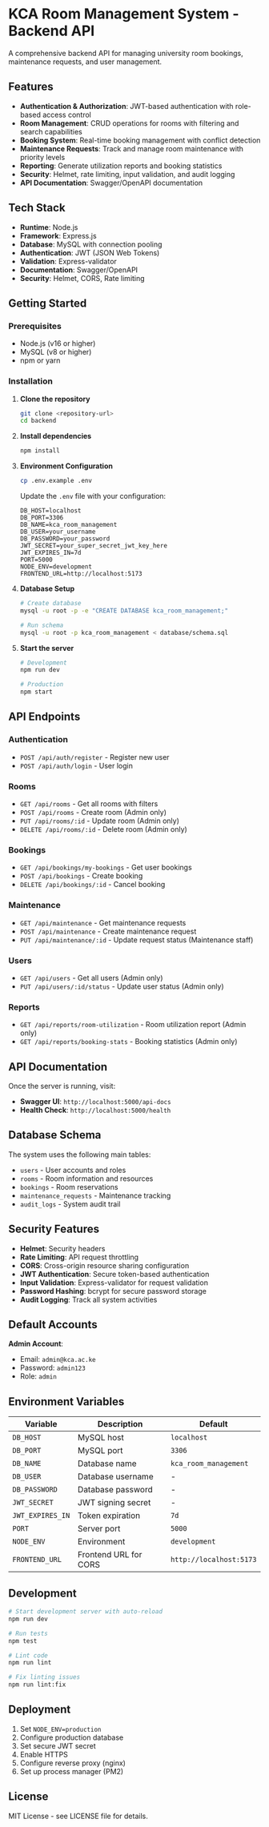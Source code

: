 
# KCA Room Management System - Backend API

A comprehensive backend API for managing university room bookings, maintenance requests, and user management.

## Features

- **Authentication & Authorization**: JWT-based authentication with role-based access control
- **Room Management**: CRUD operations for rooms with filtering and search capabilities
- **Booking System**: Real-time booking management with conflict detection
- **Maintenance Requests**: Track and manage room maintenance with priority levels
- **Reporting**: Generate utilization reports and booking statistics
- **Security**: Helmet, rate limiting, input validation, and audit logging
- **API Documentation**: Swagger/OpenAPI documentation

## Tech Stack

- **Runtime**: Node.js
- **Framework**: Express.js
- **Database**: MySQL with connection pooling
- **Authentication**: JWT (JSON Web Tokens)
- **Validation**: Express-validator
- **Documentation**: Swagger/OpenAPI
- **Security**: Helmet, CORS, Rate limiting

## Getting Started

### Prerequisites

- Node.js (v16 or higher)
- MySQL (v8 or higher)
- npm or yarn

### Installation

1. **Clone the repository**
   ```bash
   git clone <repository-url>
   cd backend
   ```

2. **Install dependencies**
   ```bash
   npm install
   ```

3. **Environment Configuration**
   ```bash
   cp .env.example .env
   ```
   
   Update the `.env` file with your configuration:
   ```env
   DB_HOST=localhost
   DB_PORT=3306
   DB_NAME=kca_room_management
   DB_USER=your_username
   DB_PASSWORD=your_password
   JWT_SECRET=your_super_secret_jwt_key_here
   JWT_EXPIRES_IN=7d
   PORT=5000
   NODE_ENV=development
   FRONTEND_URL=http://localhost:5173
   ```

4. **Database Setup**
   ```bash
   # Create database
   mysql -u root -p -e "CREATE DATABASE kca_room_management;"
   
   # Run schema
   mysql -u root -p kca_room_management < database/schema.sql
   ```

5. **Start the server**
   ```bash
   # Development
   npm run dev
   
   # Production
   npm start
   ```

## API Endpoints

### Authentication
- `POST /api/auth/register` - Register new user
- `POST /api/auth/login` - User login

### Rooms
- `GET /api/rooms` - Get all rooms with filters
- `POST /api/rooms` - Create room (Admin only)
- `PUT /api/rooms/:id` - Update room (Admin only)
- `DELETE /api/rooms/:id` - Delete room (Admin only)

### Bookings
- `GET /api/bookings/my-bookings` - Get user bookings
- `POST /api/bookings` - Create booking
- `DELETE /api/bookings/:id` - Cancel booking

### Maintenance
- `GET /api/maintenance` - Get maintenance requests
- `POST /api/maintenance` - Create maintenance request
- `PUT /api/maintenance/:id` - Update request status (Maintenance staff)

### Users
- `GET /api/users` - Get all users (Admin only)
- `PUT /api/users/:id/status` - Update user status (Admin only)

### Reports
- `GET /api/reports/room-utilization` - Room utilization report (Admin only)
- `GET /api/reports/booking-stats` - Booking statistics (Admin only)

## API Documentation

Once the server is running, visit:
- **Swagger UI**: `http://localhost:5000/api-docs`
- **Health Check**: `http://localhost:5000/health`

## Database Schema

The system uses the following main tables:
- `users` - User accounts and roles
- `rooms` - Room information and resources
- `bookings` - Room reservations
- `maintenance_requests` - Maintenance tracking
- `audit_logs` - System audit trail

## Security Features

- **Helmet**: Security headers
- **Rate Limiting**: API request throttling
- **CORS**: Cross-origin resource sharing configuration
- **JWT Authentication**: Secure token-based authentication
- **Input Validation**: Express-validator for request validation
- **Password Hashing**: bcrypt for secure password storage
- **Audit Logging**: Track all system activities

## Default Accounts

**Admin Account**:
- Email: `admin@kca.ac.ke`
- Password: `admin123`
- Role: `admin`

## Environment Variables

| Variable | Description | Default |
|----------|-------------|---------|
| `DB_HOST` | MySQL host | `localhost` |
| `DB_PORT` | MySQL port | `3306` |
| `DB_NAME` | Database name | `kca_room_management` |
| `DB_USER` | Database username | - |
| `DB_PASSWORD` | Database password | - |
| `JWT_SECRET` | JWT signing secret | - |
| `JWT_EXPIRES_IN` | Token expiration | `7d` |
| `PORT` | Server port | `5000` |
| `NODE_ENV` | Environment | `development` |
| `FRONTEND_URL` | Frontend URL for CORS | `http://localhost:5173` |

## Development

```bash
# Start development server with auto-reload
npm run dev

# Run tests
npm test

# Lint code
npm run lint

# Fix linting issues
npm run lint:fix
```

## Deployment

1. Set `NODE_ENV=production`
2. Configure production database
3. Set secure JWT secret
4. Enable HTTPS
5. Configure reverse proxy (nginx)
6. Set up process manager (PM2)

## License

MIT License - see LICENSE file for details.
